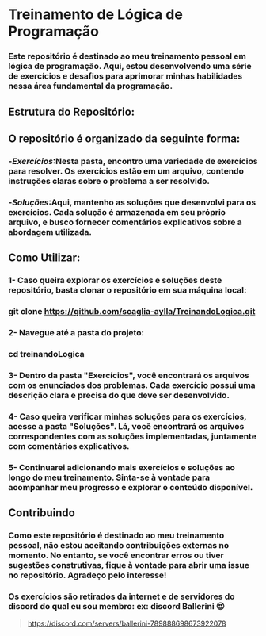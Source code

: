 # Treinamento de Lógica de Programação

### Este repositório é destinado ao meu treinamento pessoal em lógica de programação. Aqui, estou desenvolvendo uma série de exercícios e desafios para aprimorar minhas habilidades nessa área fundamental da programação.

## Estrutura do Repositório:
## O repositório é organizado da seguinte forma:

### -*Exercícios*:Nesta pasta, encontro uma variedade de exercícios para resolver. Os exercícios estão em um arquivo, contendo instruções claras sobre o problema a ser resolvido.
### -*Soluções*:Aqui, mantenho as soluções que desenvolvi para os exercícios. Cada solução é armazenada em seu próprio arquivo, e busco fornecer comentários explicativos sobre a abordagem utilizada.
## Como Utilizar:
### 1- Caso queira explorar os exercícios e soluções deste repositório, basta clonar o repositório em sua máquina local:
### git clone https://github.com/scaglia-aylla/TreinandoLogica.git
### 2- Navegue até a pasta do projeto:
### cd treinandoLogica
### 3- Dentro da pasta "Exercícios", você encontrará os arquivos com os enunciados dos problemas. Cada exercício possui uma descrição clara e precisa do que deve ser desenvolvido.
### 4- Caso queira verificar minhas soluções para os exercícios, acesse a pasta "Soluções". Lá, você encontrará os arquivos correspondentes com as soluções implementadas, juntamente com comentários explicativos.
### 5- Continuarei adicionando mais exercícios e soluções ao longo do meu treinamento. Sinta-se à vontade para acompanhar meu progresso e explorar o conteúdo disponível. 

## Contribuindo
### Como este repositório é destinado ao meu treinamento pessoal, não estou aceitando contribuições externas no momento. No entanto, se você encontrar erros ou tiver sugestões construtivas, fique à vontade para abrir uma issue no repositório. Agradeço pelo interesse!

### Os exercícios são retirados da internet e de servidores do discord do qual eu sou membro: ex: discord Ballerini  😍

> https://discord.com/servers/ballerini-789888698673922078
